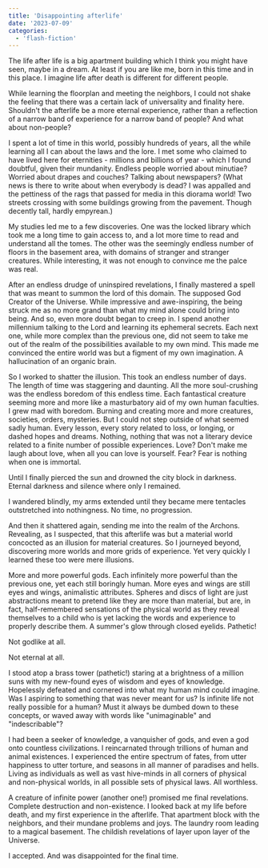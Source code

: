 ```yaml
---
title: 'Disappointing afterlife'
date: '2023-07-09'
categories:
  - 'flash-fiction'
---
```


The life after life is a big apartment building which I think you might have
seen, maybe in a dream. At least if you are like me, born in this time and in
this place. I imagine life after death is different for different people.

<!-- truncate -->

While learning the floorplan and meeting the neighbors, I could not shake the
feeling that there was a certain lack of universality and finality here.
Shouldn't the afterlife be a more eternal experience, rather than a reflection
of a narrow band of experience for a narrow band of people? And what about
non-people?

I spent a lot of time in this world, possibly hundreds of years, all the while
learning all I can about the laws and the lore. I met some who claimed to have
lived here for eternities - millions and billions of year - which I found
doubtful, given their mundanity. Endless people worried about minutiae? Worried
about drapes and couches? Talking about newspapers? (What news is there to write
about when everybody is dead? I was appalled and the pettiness of the rags that
passed for media in this diorama world! Two streets crossing with some buildings
growing from the pavement. Though decently tall, hardly empyrean.)

My studies led me to a few discoveries. One was the locked library which took me
a long time to gain access to, and a lot more time to read and understand all
the tomes. The other was the seemingly endless number of floors in the basement
area, with domains of stranger and stranger creatures. While interesting, it was
not enough to convince me the palce was real.

After an endless drudge of uninspired revelations, I finally mastered a spell
that was meant to summon the lord of this domain. The supposed God Creator of
the Universe. While impressive and awe-inspiring, the being struck me as no more
grand than what my mind alone could bring into being. And so, even more doubt
began to creep in. I spend another millennium talking to the Lord and learning
its ephemeral secrets. Each next one, while more complex than the previous one,
did not seem to take me out of the realm of the possibilities available to my
own mind. This made me convinced the entire world was but a figment of my own
imagination. A hallucination of an organic brain.

So I worked to shatter the illusion. This took an endless number of days. The
length of time was staggering and daunting. All the more soul-crushing was the
endless boredom of this endless time. Each fantastical creature seeming more and
more like a masturbatory aid of my own human faculties. I grew mad with boredom.
Burning and creating more and more creatures, societies, orders, mysteries. But
I could not step outside of what seemed sadly human. Every lesson, every story
related to loss, or longing, or dashed hopes and dreams. Nothing, nothing that
was not a literary device related to a finite number of possible experiences.
Love? Don't make me laugh about love, when all you can love is yourself. Fear?
Fear is nothing when one is immortal.

Until I finally pierced the sun and drowned the city block in darkness. Eternal
darkness and silence where only I remained.

I wandered blindly, my arms extended until they became mere tentacles
outstretched into nothingness. No time, no progression.

And then it shattered again, sending me into the realm of the Archons.
Revealing, as I suspected, that this afterlife was but a material world
concocted as an illusion for material creatures. So I journeyed beyond,
discovering more worlds and more grids of experience. Yet very quickly I learned
these too were mere illusions.

More and more powerful gods. Each infinitely more powerful than the previous
one, yet each still boringly human. More eyes and wings are still eyes and
wings, animalistic attributes. Spheres and discs of light are just abstractions
meant to pretend like they are more than material, but are, in fact,
half-remembered sensations of the physical world as they reveal themselves to a
child who is yet lacking the words and experience to properly describe them. A
summer's glow through closed eyelids. Pathetic!

Not godlike at all.

Not eternal at all.

I stood atop a brass tower (pathetic!) staring at a brightness of a million suns
with my new-found eyes of wisdom and eyes of knowledge. Hopelessly defeated and
cornered into what my human mind could imagine. Was I aspiring to something that
was never meant for us? Is infinite life not really possible for a human? Must
it always be dumbed down to these concepts, or waved away with words like
"unimaginable" and "indescribable"?

I had been a seeker of knowledge, a vanquisher of gods, and even a god onto
countless civilizations. I reincarnated through trillions of human and animal
existences. I experienced the entire spectrum of fates, from utter happiness to
utter torture, and seasons in all manner of paradises and hells. Living as
individuals as well as vast hive-minds in all corners of physical and
non-physical worlds, in all possible sets of physical laws. All worthless.

A creature of infinite power (another one!) promised me final revelations.
Complete destruction and non-existence. I looked back at my life before death,
and my first experience in the afterlife. That apartment block with the
neighbors, and their mundane problems and joys. The laundry room leading to a
magical basement. The childish revelations of layer upon layer of the Universe.

I accepted. And was disappointed for the final time.
